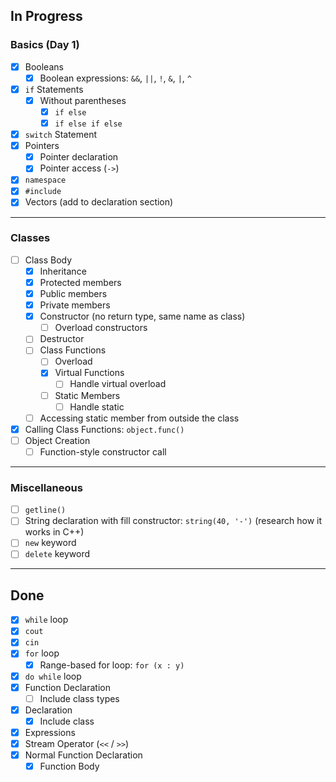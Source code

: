 
## In Progress

### Basics (Day 1)
- [X] Booleans  
    - [X] Boolean expressions: `&&`, `||`, `!`, `&`, `|`, `^`
- [X] `if` Statements  
    - [X] Without parentheses  
        - [X] `if else`  
        - [X] `if else if else`  
- [X] `switch` Statement  
- [X] Pointers  
    - [X] Pointer declaration  
    - [X] Pointer access (`->`)  
- [X] `namespace`  
- [X] `#include`  
- [X] Vectors (add to declaration section)

---

### Classes
- [ ] Class Body  
    - [X] Inheritance  
    - [X] Protected members  
    - [X] Public members  
    - [X] Private members  
    - [x] Constructor (no return type, same name as class)  
        - [ ] Overload constructors  
    - [ ] Destructor  
    - [ ] Class Functions  
        - [ ] Overload  
        - [X] Virtual Functions  
            - [ ] Handle virtual overload  
        - [ ] Static Members  
            - [ ] Handle static  
    - [ ] Accessing static member from outside the class  
- [X] Calling Class Functions: `object.func()`  
- [ ] Object Creation  
    - [ ] Function-style constructor call  

---

### Miscellaneous
- [ ] `getline()`  
- [ ] String declaration with fill constructor: `string(40, '-')` (research how it works in C++)  
- [ ] `new` keyword  
- [ ] `delete` keyword  

---

## Done

- [x] `while` loop  
- [x] `cout`  
- [x] `cin`  
- [x] `for` loop  
    - [x] Range-based for loop: `for (x : y)`  
- [x] `do while` loop  
- [x] Function Declaration  
    - [ ] Include class types  
- [x] Declaration
    - [x] Include class  
- [x] Expressions  
- [x] Stream Operator (`<<` / `>>`)  
- [x] Normal Function Declaration  
    - [x] Function Body  
